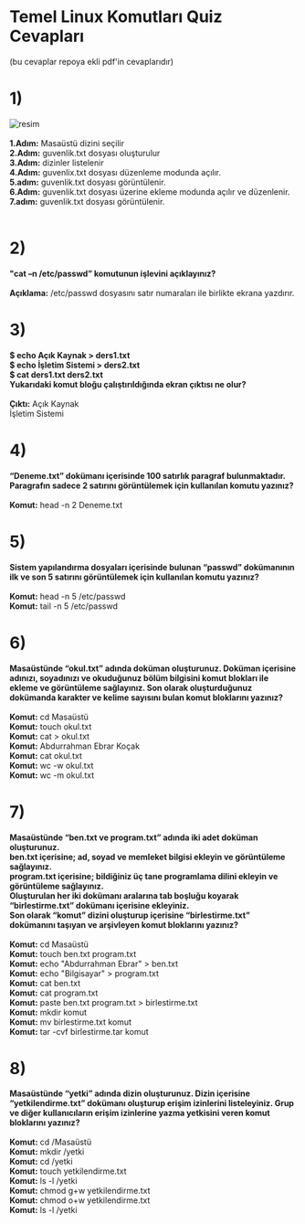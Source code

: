 # Temel Linux Komutları Quiz Cevapları
(bu cevaplar repoya ekli pdf'in cevaplarıdır)

# 1) 
![resim](https://github.com/user-attachments/assets/84d18de6-f147-48ad-9594-b9a80326ef52)<br><br>
<b>1.Adım:</b> Masaüstü dizini seçilir <br>
**2.Adım:** guvenlik.txt dosyası oluşturulur<br>
**3.Adım:** dizinler listelenir<br>
**4.Adım:** guvenlix.txt dosyası düzenleme modunda açılır.<br>
**5.adım:** guvenlik.txt dosyası görüntülenir.<br>
**6.Adım:** guvenlik.txt dosyası üzerine ekleme modunda açılır ve düzenlenir.<br>
**7.adım:** guvenlik.txt dosyası görüntülenir.<br>
<br>

# 2)
**"cat –n /etc/passwd” komutunun işlevini açıklayınız?** <br><br>
**Açıklama:** /etc/passwd dosyasını satır numaraları ile birlikte ekrana yazdırır. 

# 3)
<b>
$ echo Açık Kaynak > ders1.txt <br>
$ echo İşletim Sistemi > ders2.txt<br>
$ cat ders1.txt ders2.txt<br>
Yukarıdaki komut bloğu çalıştırıldığında ekran çıktısı ne olur?<br>
</b><br>
<b>Çıktı:</b> Açık Kaynak <br> İşletim Sistemi

# 4)
**“Deneme.txt” dokümanı içerisinde 100 satırlık paragraf bulunmaktadır. Paragrafın sadece 2
satırını görüntülemek için kullanılan komutu yazınız?**<br><br>
**Komut:** head -n 2 Deneme.txt

# 5)
**Sistem yapılandırma dosyaları içerisinde bulunan “passwd” dokümanının ilk ve son 5 satırını
görüntülemek için kullanılan komutu yazınız?**<br><br>
**Komut:** head -n 5 /etc/passwd<br>
**Komut:** tail -n 5 /etc/passwd

# 6) 
<b>Masaüstünde “okul.txt” adında doküman oluşturunuz. Doküman içerisine adınızı, soyadınızı ve
okuduğunuz bölüm bilgisini komut blokları ile ekleme ve görüntüleme sağlayınız. Son olarak
oluşturduğunuz dokümanda karakter ve kelime sayısını bulan komut bloklarını yazınız?</b> <br><br>
**Komut:** cd Masaüstü <br>
**Komut:** touch okul.txt<br>
**Komut:** cat > okul.txt<br>
**Komut:** Abdurrahman Ebrar Koçak<br>
**Komut:** cat okul.txt<br>
**Komut:** wc -w okul.txt<br>
**Komut:** wc -m okul.txt<br>
# 7)
<b>Masaüstünde “ben.txt ve program.txt” adında iki adet doküman oluşturunuz.<br>
ben.txt içerisine; ad, soyad ve memleket bilgisi ekleyin ve görüntüleme sağlayınız.<br>
program.txt içerisine; bildiğiniz üç tane programlama dilini ekleyin ve görüntüleme sağlayınız.<br>
Oluşturulan her iki dokümanı aralarına tab boşluğu koyarak “birlestirme.txt” dokümanı
içerisine ekleyiniz.<br>
Son olarak “komut” dizini oluşturup içerisine “birlestirme.txt” dokümanını taşıyan ve
arşivleyen komut bloklarını yazınız?</b><br>
<br>
**Komut:** cd Masaüstü<br>
**Komut:** touch ben.txt program.txt<br>
**Komut:** echo "Abdurrahman Ebrar" > ben.txt<br>
**Komut:** echo "Bilgisayar" > program.txt<br>
**Komut:** cat ben.txt<br>
**Komut:** cat program.txt<br>
**Komut:** paste ben.txt program.txt > birlestirme.txt<br>
**Komut:** mkdir komut<br>
**Komut:** mv birlestirme.txt komut<br>
**Komut:** tar -cvf birlestirme.tar komut<br>


# 8) 
<b>Masaüstünde “yetki” adında dizin oluşturunuz. Dizin içerisine “yetkilendirme.txt” dokümanı
oluşturup erişim izinlerini listeleyiniz. Grup ve diğer kullanıcıların erişim izinlerine yazma
yetkisini veren komut bloklarını yazınız?</b><br><br>
**Komut:** cd /Masaüstü<br>
**Komut:** mkdir /yetki<br>
**Komut:** cd /yetki<br>
**Komut:** touch yetkilendirme.txt<br>
**Komut:** ls -l /yetki<br>
**Komut:** chmod g+w yetkilendirme.txt<br>
**Komut:** chmod o+w yetkilendirme.txt<br>
**Komut:** ls -l /yetki<br>

